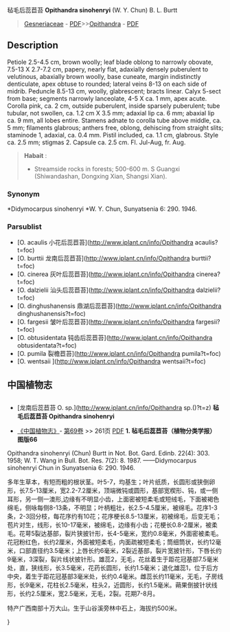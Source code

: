 毡毛后蕊苣苔 **Opithandra sinohenryi** (W. Y. Chun) B. L. Burtt

> [Gesneriaceae](http://www.iplant.cn/info/Gesneriaceae?t=foc) - [PDF](http://www.iplant.cn/foc/pdf/Gesneriaceae.pdf)>>[Opithandra](http://www.iplant.cn/info/Opithandra?t=foc) - [PDF](http://www.iplant.cn/foc/pdf/Opithandra.pdf)

## Description

Petiole 2.5-4.5 cm, brown woolly; leaf blade oblong to narrowly obovate, 7.5-13 X 2.7-7.2 cm, papery, nearly flat, adaxially densely puberulent to velutinous, abaxially brown woolly, base cuneate, margin indistinctly denticulate, apex obtuse to rounded; lateral veins 8-13 on each side of midrib. Peduncle 8.5-13 cm, woolly, glabrescent; bracts linear. Calyx 5-sect from base; segments narrowly lanceolate, 4-5 X ca. 1 mm, apex acute. Corolla pink, ca. 2 cm, outside puberulent, inside sparsely puberulent; tube tubular, not swollen, ca. 1.2 cm X 3.5 mm; adaxial lip ca. 6 mm; abaxial lip ca. 9 mm, all lobes entire. Stamens adnate to corolla tube above middle, ca. 5 mm; filaments glabrous; anthers free, oblong, dehiscing from straight slits; staminode 1, adaxial, ca. 0.4 mm. Pistil included, ca. 1.1 cm, glabrous. Style ca. 2.5 mm; stigmas 2. Capsule ca. 2.5 cm. Fl. Jul-Aug, fr. Aug.
> **Habait** : 
>* Streamside rocks in forests; 500-600 m. S Guangxi (Shiwandashan, Dongxing Xian, Shangsi Xian).

### Synonym
*Didymocarpus sinohenryi *W. Y. Chun, Sunyatsenia 6: 290. 1946.

### Parsublist

* [O.  acaulis  小花后蕊苣苔](http://www.iplant.cn/info/Opithandra acaulis?t=foc)
* [O.  burttii  龙南后蕊苣苔](http://www.iplant.cn/info/Opithandra burttii?t=foc)
* [O.  cinerea  灰叶后蕊苣苔](http://www.iplant.cn/info/Opithandra cinerea?t=foc)
* [O.  dalzielii  汕头后蕊苣苔](http://www.iplant.cn/info/Opithandra dalzielii?t=foc)
* [O.  dinghushanensis  鼎湖后蕊苣苔](http://www.iplant.cn/info/Opithandra dinghushanensis?t=foc)
* [O.  fargesii  皱叶后蕊苣苔](http://www.iplant.cn/info/Opithandra fargesii?t=foc)
* [O.  obtusidentata  钝齿后蕊苣苔](http://www.iplant.cn/info/Opithandra obtusidentata?t=foc)
* [O.  pumila  裂檐苣苔](http://www.iplant.cn/info/Opithandra pumila?t=foc)
* [O.  wentsaii  ](http://www.iplant.cn/info/Opithandra wentsaii?t=foc)

## 中国植物志
## 
* [龙南后蕊苣苔  O.  sp.](http://www.iplant.cn/info/Opithandra sp.()?t=z)
**毡毛后蕊苣苔 Opithandra sinohenryi**

* [《中国植物志》](http://www.iplant.cn/frps)- [第69卷](http://www.iplant.cn/frps/vol/69) >> 261页 [PDF](http://www.iplant.cn/frps/pdf/69/261.pdf)
**1. 毡毛后蕊苣苔（植物分类学报）　图版66**

Opithandra sinohenryi (Chun) Burtt in Not. Bot. Gard. Edinb. 22(4): 303. 1958; W. T. Wang in Bull. Bot. Res. 7(2): 8. 1987. ——Didymocarpus sinohenryi Chun in Sunyatsenia 6: 290. 1946.

多年生草本，有短而粗的根状茎。叶5-7，均基生；叶片纸质，长圆形或狭倒卵形，长7.5-13厘米，宽2.2-7.2厘米，顶端微钝或圆形，基部宽楔形、钝，或一侧耳形，另一侧一澳形,边缘有不明显小齿，上面密被短柔毛或短绒毛，下面被褐色绵毛，侧咏每侧8-13条，不明显；叶柄粗壮，长2.5-4.5厘米，被绵毛。花序1-3条，2-3回分枝，每花序约有10花；花序梗长8.5-13厘米，初被绵毛，后变无毛；苞片对生，线形，长10-17毫米，被绵毛，边缘有小齿；花梗长0.8-2厘米，被柔毛。花萼5裂达基部，裂片狭披针形，长4-5毫米，宽约0.8毫米，外面密被柔毛。花冠粉红色，长约2厘米，外面被短柔毛，内面疏被短柔毛；筒细筒状，长约12毫米，口部直径约3.5毫米；上唇长约6毫米，2裂近基部，裂片宽披针形，下唇长约9毫米，3深裂，裂片线状披针形。雄蕊2，无毛，花丝着生于距花冠基部7.5毫米处，直，狭线形，长3.5毫米，花药长圆形，长约1.5毫米；退化雄蕊1，位于后方中央，着生于距花冠基部3毫米处，长约0.4毫米。雌蕊长约11毫米，无毛，子房线形，长9毫米，花柱长2.5毫米，柱头2，近圆形，长约1.5毫米。蒴果倒披针状线形，长约2.5厘米，宽2.5毫米，无毛，2裂。花期7-8月。

特产广西南部十万大山。生于山谷溪旁林中石上，海拔约500米。

}